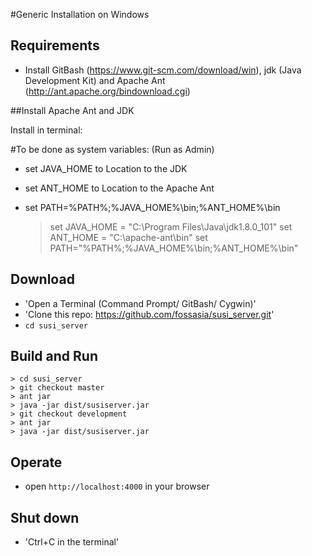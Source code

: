 #Generic Installation on Windows 

## Requirements
- Install GitBash (https://www.git-scm.com/download/win), jdk (Java Development Kit) and Apache Ant (http://ant.apache.org/bindownload.cgi)

##Install Apache Ant and JDK

Install in terminal:

#To be done as system variables: (Run as Admin)
- set JAVA_HOME to Location to the JDK
- set ANT_HOME to Location to the Apache Ant
- set PATH=%PATH%;%JAVA_HOME%\bin;%ANT_HOME%\bin

	> set JAVA_HOME = "C:\Program Files\Java\jdk1.8.0_101"
    > set ANT_HOME = "C:\apache-ant\bin"
    > set PATH="%PATH%;%JAVA_HOME%\bin;%ANT_HOME%\bin"



## Download
- 'Open a Terminal (Command Prompt/ GitBash/ Cygwin)'
- 'Clone this repo: https://github.com/fossasia/susi_server.git'
- `cd susi_server`

## Build and Run
	> cd susi_server
    > git checkout master
    > ant jar
    > java -jar dist/susiserver.jar
    > git checkout development
    > ant jar
    > java -jar dist/susiserver.jar

## Operate
- open `http://localhost:4000` in your browser

## Shut down
- 'Ctrl+C in the terminal'

